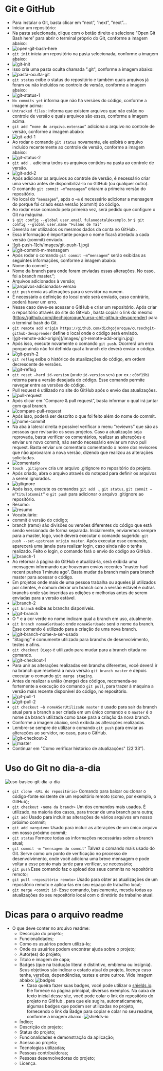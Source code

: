 # Git e GitHub

* Para instalar o Git, basta clicar em “next”, “next”, “next”...
* Iniciar um repositório:
* Na pasta selecionada, clique com o botão direito e selecione "Open Git Bash here” para abrir o terminal próprio do Git, conforme a imagem abaixo:
* ![open-git-bash-here](/images/open-git-bash-here.jpg)
* ```git init``` inicia um repositório na pasta selecionada, conforme a imagem abaixo:
* ![git-init](/images/git-init.jpg)
* Isso cria uma pasta oculta chamada ".git", conforme a imagem abaixo:
* ![pasta-oculta-git](/images/pasta-oculta-git.jpg)
* ```git status``` exibe o status do repositório e também quais arquivos já foram ou não incluídos no controle de versão, conforme a imagem abaixo:
* ![git-status-1](/images/git-status-1.jpg)
* ```No commits yet``` informa que não há versões do código, conforme a imagem acima:
* ```Untracked files:``` informa que existem arquivos que não estão no controle de versão e quais arquivos são esses, conforme a imagem acima.
* ```git add “nome do arquivo.extensao”``` adiciona o arquivo no controle de versão, conforme a imagem abaixo:
* ![git-add-1](/images/git-add-1.jpg)
* Ao rodar o comando ```git status``` novamente, ele exibirá o arquivo incluído recentemente ao controle de versão, conforme a imagem abaixo:
* ![git-status-2](/images/git-status-2.jpg)
* ```git add .``` adiciona todos os arquivos contidos na pasta ao controle de versão.
* ![git-add-2](/images/git-add-2.jpg)
* Após adicionar os arquivos ao controle de versão, é necessário criar uma versão antes de disponibilizá-lo no GitHub (ou qualquer outro).
* O comando ```git commit –m“mensagem”``` criaram a primeira versão do repositório.
* No local do ```“mensagem”```, após o ```–m``` é necessário adicionar a mensagem do porque foi criado essa versão (commit) do código.
* Ao rodar esse comando pela primeira vez, será pedido que configure o Git na máquina.
* ```$ git config --global user.email fulanodetal@exemplo.br```
```$ git config --global user.name "Fulano de Tal"```
* Deverão ser utilizados os mesmos dados da conta no GitHub .
* Essa informação é importante porque o nome ficará atrelado a cada versão (commit) enviado.
* ![git-push-1]ch/images/git-push-1.jpg)
* ![git-commit-m-mensagem](/images/git-commit-m-mensagem.jpg)
* Após rodar o comando ```git commit –m“mensagem”``` serão exibidas as seguintes informações, conforme a imagem abaixo:
* Nome do commit;
* Nome da branch para onde foram enviadas essas alterações. No caso, foi a branch master.”;
* Arquivos adicionados à versão;
* ![arquivos-adicionados-versao](/images/arquivos-adicionados-versao.jpg)
* ```git push``` envia as alterações para o servidor na nuvem.
* É necessário a definição do local onde será enviado, caso contrário, poderá haver um erro.
* Nesse caso deve-se acessar o GitHub e criar um repositório. Após criar o repositório através do site do GitHub , basta copiar o link do mesmo (https://github.com/diechojoroque/curso-chit-github-devaprender) para o terminal bash do Git.
* ```git remote add origin https://github.com/dichgojoroque/cursochgit-github-devaprender``` define o local onde o código será enviado.
* ![git-remote-add-origin](/images/ git-remote-add-origin.jpg)
* Após isso, execute novamente o comando ```git push```. Ocorrerá um erro porque ainda não foi definida qual a branch ele deverá enviar o código.
* ![git-push-2](/images/git-push-2.jpg)
* ```git reflog``` exibe o histórico de atualizações do código, em ordem decrescente de versões.
* ![git-reflog](/images/git-reflog.jpg)
* ```git reset –hard id-version``` (onde ```id-version``` será por ex.: ```c0bf19b```) retorna para a versão desejada do código. Esse comando permite navegar entre as versões do código.
* Pull request é utilizado no site do GitHub após o envio das atualizações.
* ![pull-request](/images/pull-request.jpg)
* Após clicar em “Compare & pull request”, basta informar o qual irá juntar com qual branch.
* ![compare-pull-request](/images/compare-pull-request.jpg)
* Após isso, poderá ser descrito o que foi feito além do nome do commit.
* ![nome-commit](/images/nome-commit.jpg)
* Na aba à lateral direita é possível verificar o menu “reviewrs” que são as pessoas que revisarão os seus projetos. Caso a atualização seja reprovada, basta verificar os comentários, realizar as alterações e enviar um novo commit, não sendo necessário enviar um novo pull request. Basta enviar um comentário comentando o nome dos revisores que não aprovaram a nova versão, dizendo que realizou as alterações solicitadas.
* ![comentario](/images/comentario.jpg)
* ```touch .gitignore``` cria um arquivo .gitignore no repositório do projeto.
* Após criado, abra o arquivo através do notepad para definir os arquivos a serem ignorados.
* ![gitignore](/images/gitignore.jpg)
* Após isso, execute os comandos ```git add .```, ```git status```, ```git commit –m”tituloCommit”``` e ```git push``` para adicionar o arquivo .gitignore ao repositório.
* Resumo:
* ![resumo](/images/resumo.jpg)
* Vocabulário:
* commit é versão do código;
* branch (ramo) são divisões ou versões diferentes do código que está sendo versionado de forma separada. Inicialmente, enviaremos sempre para a master, logo, você deverá executar o comando sugerido: ```git push --set-upstream origin master```. Após executar esse comando, aparecerá uma janela para realizar login, caso ainda não o tenha realizado. Feito o login, o comando fará o envio do código ao GitHub .
* ![branch-1](/images/branch-1.jpg)
* Ao retornar à página do GitHub e atualizá-la, será exibida uma mensagem informando que houveram envios recentes “master had recent pushes 1 minute ago”. Basta mudar da branch main para branch master para acessar o código.
* Em projetos onde mais de uma pessoa trabalha ou aqueles já utilizados por clientes, é comum deixar um branch com a versão estável e outras branchs onde são inseridas as edições e melhorias antes de serem enviadas para a versão estável.
* ![branch-2](/images/branch-2.jpg)
* ```git branch``` exibe as branchs disponíveis.
* ![git-branch](/images/git-branch.jpg)
* O * e a cor verde no nome indicam qual a branch em uso, atualmente.
* ```git branch nomeASerUsado``` onde ```nomeASerUsado``` será o nome da branch. Esse comando é utilizado para a criação de uma nova branch.
* ![git-branch-nome-a-ser-usado](/images/git-branch-nome-a-ser-usado.jpg)
* "Staging” é comumente utilizado para branchs de desenvolvimento, testes e afins.
* ```git checkout Diego``` é utilizado para mudar para a branch citada no comando.
* ![git-checkout-1](/images/git-checkout-1.jpg)
* Para unir as alterações realizadas em branchs diferentes, você deverá ir na branch que receberá a nova versão ```git branch master``` e depois executar o comando ```git merge staging```.
* Antes de realizar a união (merge) dos códigos, recomenda-se fortemente a execução do comando ```git pull```, para trazer à máquina a versão mais recente disponível do código, no repositório.
* ![git-pull-1](/images/git-pull-1.jpg)
* ![git-pull-2](/images/git-pull-2.jpg)
* ```git checkout –b nomeASerUtilizado master``` é usado para sair da branch atual para a branch a ser criada em um único comando e o ```master``` é o nome da branch utilizada como base para a criação da nova branch.
* Conforme a imagem abaixo, será exibida as alterações realizadas.
* Lembre-se sempre de utilizar o comando ```git push``` para enviar as alterações ao servidor, no caso, para o GitHub.
* ![git-checkout-2](/images/git-checkout-2.jpg)
* ![master](/images/master.jpg)
* Continuar em "Como verificar histórico de atualizações" (22'33").

# Uso do Git no dia-a-dia

![uso-basico-git-dia-a-dia](/images/uso-basico-git-dia-a-dia.jpg)

* ```git clone ‹URL do repositório>``` Comando para baixar ou clonar o código-fonte existente de um repositório remoto (como, por exemplo, o GitHub);
* ```git checkout ‹nome da branch>``` Um dos comandos mais usados. É utilizado, na maioria dos casos, para trocar de uma branch para outra;
* ```git add``` Usado para incluir as alterações de vários arquivos em nosso próximo commit;
* ```git add <arquivo>``` Usado para incluir as alterações de um único arquivo em nosso próximo commit;
* ```git status``` Fornece todas as informações necessárias sobre a branch atual;
* ```git commit -m "mensagem do commit"``` Talvez o comando mais usado do Git. Serve como um ponto de verificação no processo de desenvolvimento, onde você adiciona uma breve mensagem e pode voltar a esse ponto mais tarde para verificar, se necessário;
* ```git push``` Esse comando faz o upload dos seus commits no repositório remoto;
* ```git pull ‹repositório remoto>``` Usado para obter as atualizações de um repositório remoto e aplica-las em seu espaço de trabalho local;
* ```git merge <commit id›``` Esse comando, basicamente, mescla todas as atualizações do seu repositório local com o diretório de trabalho atual.

# Dicas para o arquivo readme

* O que deve conter no arquivo readme:
	* Descrição do projeto;
	* Funcionalidades;
	* Como os usuários podem utilizá-lo;
	* Onde os usuários podem encontrar ajuda sobre o projeto;
	* Autor(es) do projeto;
	* Título e imagem de capa;
	* Badges (que na tradução literal é distintivo, emblema ou insígnia). Seus objetivos são indicar o estado atual do projeto, licença caso tenha, versões, dependências, testes e entre outros. Vide imagem abaixo:
		![badges](/images/badges.jpg)
		* Caso queira fazer suas badges, você pode utilizar o [shields.io](https://shields.io/). Ele fornece na página principal, diversos exemplos. Na caixa de texto inicial desse site, você pode colar o link do repositório do projeto no GitHub , para que ele sugira, automaticamente, algumas badges que podem ser utilizadas no projeto, fornecendo o link da Badge para copiar e colar no seu readme, conforme a imagem abaixo:
			![shields-io](/images/shields-io.jpg)
	* Índice;
	* Descrição do projeto;
	* Status do projeto;
	* Funcionalidades e demonstração da aplicação;
	* Acesso ao projeto;
	* Tecnologias utilizadas;
	* Pessoas contribuidoras;
	* Pessoas desenvolvedoras do projeto;
	* Licença.

